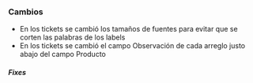 <h3>Cambios</h3>
<ul>
    <li>En los tickets se cambió los tamaños de fuentes para evitar que se corten las palabras de los labels</li>
    <li>En los tickets se cambió el campo Observación de cada arreglo justo abajo del campo Producto</li>
</ul>

<h5>Fixes</h5>
<ul>

</ul>